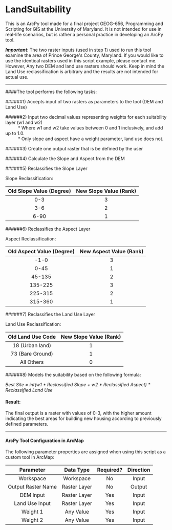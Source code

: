 # LandSuitability


This is an ArcPy tool made for a final project GEOG-656, Programming and Scripting for GIS at the University of Maryland. It is not intended for use in real-life scenarios, but is rather a personal practice in developing an ArcPy tool.   

**_Important_**: The two raster inputs (used in step 1) used to run this tool examine the area of Prince George's County, Maryland. If you would like to use the identical rasters used in this script example, please contact me. However, Any two DEM and land use rasters should work. Keep in mind the Land Use reclassification is arbitrary and the results are not intended for actual use.
_______________________

####The tool performs the following tasks:  

######1) Accepts input of two rasters as parameters to the tool (DEM and Land Use)  

######2) Input two decimal values representing weights for each suitability layer (w1 and w2)  
&nbsp;&nbsp;&nbsp;&nbsp;&nbsp;&nbsp;&nbsp;&nbsp;&nbsp;&nbsp;* Where w1 and w2 take values between 0 and 1 inclusively, and add up to 1.0.     
&nbsp;&nbsp;&nbsp;&nbsp;&nbsp;&nbsp;&nbsp;&nbsp;&nbsp;&nbsp;* Only slope and aspect have a weight parameter, land use does not.  

######3) Create one output raster that is be defined by the user  

######4) Calculate the Slope and Aspect from the DEM  

######5) Reclassifies the Slope Layer 

Slope Reclassification:   

Old Slope Value (Degree)  | New Slope Value (Rank)
:-------------: | :-------------:
0-3  | 3
3-6  | 2 
6-90  | 1

######6) Reclassifies the Aspect Layer  

Aspect Reclassification:   

Old Aspect Value (Degree)  | New Aspect Value (Rank)
:-------------: | :-------------:
-1-0  | 3
0-45  | 1 
45-135  | 2
135-225  | 3
225-315  | 2
315-360  | 1

######7) Reclassifies the Land Use Layer  

Land Use Reclassification:   

Old Land Use Code  | New Slope Value (Rank)
:-------------: | :-------------:
18 (Urban land)  | 1
73 (Bare Ground)  | 1 
All Others  | 0

######8) Models the suitability based on the following formula:  

*Best Site = int(w1 * Reclassified Slope + w2 * Reclassified Aspect) * Reclassified Land Use*    

#### Result:    
The final output is a raster with values of 0-3, with the higher amount indicating the best areas for building new housing according to previously defined parameters. 

_______________________
#### ArcPy Tool Configuration in ArcMap   

The following parameter properties are assigned when using this script as a custom tool in ArcMap:

Parameter  | Data Type | Required? | Direction
:-------------: | :-------------: | :-------------: | :-------------:
Workspace | Workspace | No | Input
Output Raster Name | Raster Layer | No | Output
DEM Input | Raster Layer | Yes | Input
Land Use Input | Raster Layer | Yes | Input
Weight 1 | Any Value | Yes | Input
Weight 2 | Any Value | Yes | Input



